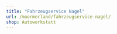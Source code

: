 ```yaml
---
title: "Fahrzeugservice Nagel"
url: /moormerland/fahrzeugservice-nagel/
shop: Autowerkstatt
---
```

